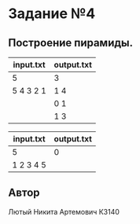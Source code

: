 # Задание №4
##  Построение пирамиды.



| input.txt | output.txt |
|-----------|------------|
| 5         | 3          |
| 5 4 3 2 1 | 1 4        |
|           | 0 1        |
|           | 1 3        |

| input.txt | output.txt |
|-----------|------------|
| 5         | 0          |
| 1 2 3 4 5 |            |

## Автор
Лютый Никита Артемович К3140
